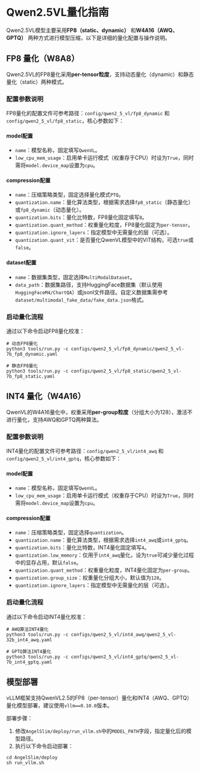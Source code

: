 # Qwen2.5VL量化指南

Qwen2.5VL模型主要采用**FP8（static、dynamic）** 和**W4A16（AWQ、GPTQ）** 两种方式进行模型压缩，以下是详细的量化配置与操作说明。


## FP8 量化（W8A8）

Qwen2.5VL的FP8量化采用**per-tensor粒度**，支持动态量化（dynamic）和静态量化（static）两种模式。

### 配置参数说明

FP8量化的配置文件可参考路径：`config/qwen2_5_vl/fp8_dynamic` 和 `config/qwen2_5_vl/fp8_static`，核心参数如下：

#### model配置
- `name`：模型名称，固定填写`QwenVL`。
- `low_cpu_mem_usage`：启用单卡运行模式（权重存于CPU）时设为`True`，同时需将`model.device_map`设置为`cpu`。

#### compression配置
- `name`：压缩策略类型，固定选择量化模式`PTQ`。
- `quantization.name`：量化算法类型，根据需求选择`fp8_static`（静态量化）或`fp8_dynamic`（动态量化）。
- `quantization.bits`：量化比特数，FP8量化固定填写`8`。
- `quantization.quant_method`：权重量化粒度，FP8量化固定为`per-tensor`。
- `quantization.ignore_layers`：指定模型中无需量化的层（可选）。
- `quantization.quant_vit`：是否量化QwenVL模型中的ViT结构，可选`true`或`false`。

#### dataset配置
- `name`：数据集类型，固定选择`MultiModalDataset`。
- `data_path`：数据集路径，支持HuggingFace数据集（默认使用`HuggingFaceM4/ChartQA`）或jsonl文件路径。自定义数据集需参考`dataset/multimodal_fake_data/fake_data.json`格式。

### 启动量化流程

通过以下命令启动FP8量化校准：

```shell
# 动态FP8量化
python3 tools/run.py -c configs/qwen2_5_vl/fp8_dynamic/qwen2_5_vl-7b_fp8_dynamic.yaml
```

```shell
# 静态FP8量化
python3 tools/run.py -c configs/qwen2_5_vl/fp8_static/qwen2_5_vl-7b_fp8_static.yaml
```


## INT4 量化（W4A16）

QwenVL的W4A16量化中，权重采用**per-group粒度**（分组大小为128），激活不进行量化，支持AWQ和GPTQ两种算法。

### 配置参数说明

INT4量化的配置文件可参考路径：`config/qwen2_5_vl/int4_awq` 和 `config/qwen2_5_vl/int4_gptq`，核心参数如下：

#### model配置
- `name`：模型名称，固定填写`QwenVL`。
- `low_cpu_mem_usage`：启用单卡运行模式（权重存于CPU）时设为`True`，同时需将`model.device_map`设置为`cpu`。

#### compression配置
- `name`：压缩策略类型，固定选择`quantization`。
- `quantization.name`：量化算法类型，根据需求选择`int4_awq`或`int4_gptq`。
- `quantization.bits`：量化比特数，INT4量化固定填写`4`。
- `quantization.low_memory`：仅用于`int4_awq`量化，设为`true`可减少量化过程中的显存占用，默认`false`。
- `quantization.quant_method`：权重量化粒度，INT4量化固定为`per-group`。
- `quantization.group_size`：权重量化分组大小，默认值为`128`。
- `quantization.ignore_layers`：指定模型中无需量化的层（可选）。

### 启动量化流程

通过以下命令启动INT4量化校准：

```shell
# AWQ算法INT4量化
python3 tools/run.py -c configs/qwen2_5_vl/int4_awq/qwen2_5_vl-32b_int4_awq.yaml
```

```shell
# GPTQ算法INT4量化
python3 tools/run.py -c configs/qwen2_5_vl/int4_gptq/qwen2_5_vl-7b_int4_gptq.yaml
```


## 模型部署

vLLM框架支持QwenVL2.5的FP8（per-tensor）量化和INT4（AWQ、GPTQ）量化模型部署，建议使用`vllm==0.10.0`版本。

部署步骤：
1. 修改`AngelSlim/deploy/run_vllm.sh`中的`MODEL_PATH`字段，指定量化后的模型路径。
2. 执行以下命令启动部署：

```shell
cd AngelSlim/deploy
sh run_vllm.sh 
```